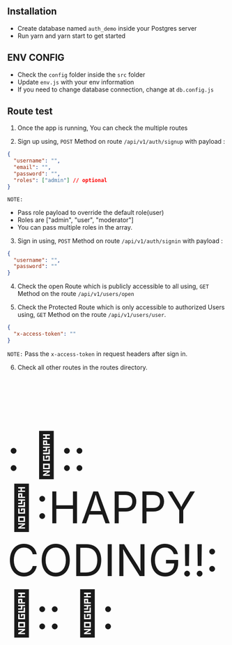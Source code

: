 ## Installation

- Create database named `auth_demo` inside your Postgres server
- Run yarn and yarn start to get started

## ENV CONFIG

- Check the `config` folder inside the `src` folder
- Update `env.js` with your env information
- If you need to change database connection, change at `db.config.js`

## Route test

1.  Once the app is running, You can check the multiple routes

2.  Sign up using, `POST` Method on route `/api/v1/auth/signup` with payload :

```json
{
  "username": "",
  "email": "",
  "password": "",
  "roles": ["admin"] // optional
}
```

`NOTE:`

- Pass role payload to override the default role(user)
- Roles are ["admin", "user", "moderator"]
- You can pass multiple roles in the array.

3. Sign in using, `POST` Method on route `/api/v1/auth/signin` with payload :

```json
{
  "username": "",
  "password": ""
}
```

4. Check the open Route which is publicly accessible to all using, `GET` Method on the route `/api/v1/users/open`

5. Check the Protected Route which is only accessible to authorized Users using, `GET` Method on the route `/api/v1/users/user`.

```json
{
  "x-access-token": ""
}
```

`NOTE:` Pass the `x-access-token` in request headers after sign in.

6. Check all other routes in the routes directory.

<br> <p style="font-size: 100px">: 🚀:: 🚀:HAPPY CODING!!: 🚀:: 🚀:</p>
